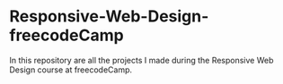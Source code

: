 # Responsive-Web-Design-freecodeCamp
In this repository are all the projects I made during the Responsive Web Design course at freecodeCamp.
